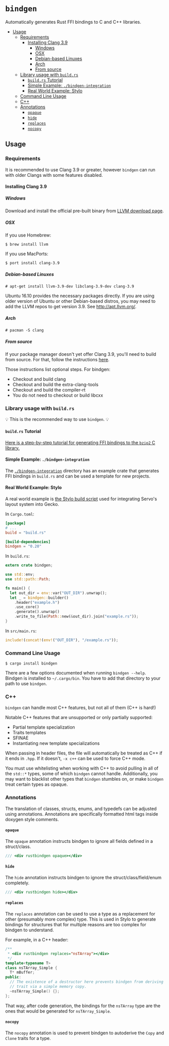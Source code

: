 # `bindgen`

Automatically generates Rust FFI bindings to C and C++ libraries.

<!-- START doctoc generated TOC please keep comment here to allow auto update -->
<!-- DON'T EDIT THIS SECTION, INSTEAD RE-RUN doctoc TO UPDATE -->


- [Usage](#usage)
  - [Requirements](#requirements)
    - [Installing Clang 3.9](#installing-clang-39)
      - [Windows](#windows)
      - [OSX](#osx)
      - [Debian-based Linuxes](#debian-based-linuxes)
      - [Arch](#arch)
      - [From source](#from-source)
  - [Library usage with `build.rs`](#library-usage-with-buildrs)
    - [`build.rs` Tutorial](#buildrs-tutorial)
    - [Simple Example: `./bindgen-integration`](#simple-example-bindgen-integration)
    - [Real World Example: Stylo](#real-world-example-stylo)
  - [Command Line Usage](#command-line-usage)
  - [C++](#c)
  - [Annotations](#annotations)
    - [`opaque`](#opaque)
    - [`hide`](#hide)
    - [`replaces`](#replaces)
    - [`nocopy`](#nocopy)

<!-- END doctoc generated TOC please keep comment here to allow auto update -->

## Usage

### Requirements

It is recommended to use Clang 3.9 or greater, however `bindgen` can run with
older Clangs with some features disabled.

#### Installing Clang 3.9

##### Windows

Download and install the official pre-built binary from
[LLVM download page](http://releases.llvm.org/download.html).

##### OSX

If you use Homebrew:

```
$ brew install llvm
```

If you use MacPorts:

```
$ port install clang-3.9
```

##### Debian-based Linuxes

```
# apt-get install llvm-3.9-dev libclang-3.9-dev clang-3.9
```

Ubuntu 16.10 provides the necessary packages directly. If you are using older
version of Ubuntu or other Debian-based distros, you may need to add the LLVM
repos to get version 3.9. See http://apt.llvm.org/.

##### Arch

```
# pacman -S clang
```

##### From source

If your package manager doesn't yet offer Clang 3.9, you'll need to build from
source. For that, follow the instructions
[here](http://clang.llvm.org/get_started.html).

Those instructions list optional steps. For bindgen:

* Checkout and build clang
* Checkout and build the extra-clang-tools
* Checkout and build the compiler-rt
* You do not need to checkout or build libcxx

### Library usage with `build.rs`

💡 This is the recommended way to use `bindgen`. 💡

#### `build.rs` Tutorial

[Here is a step-by-step tutorial for generating FFI bindings to the `bzip2` C library.][tutorial]

[tutorial]: http://fitzgeraldnick.com/2016/12/14/using-libbindgen-in-build-rs.html

#### Simple Example: `./bindgen-integration`

The [`./bindgen-integration`][integration] directory has an example crate that
generates FFI bindings in `build.rs` and can be used a template for new
projects.

[integration]: ./bindgen-integration

#### Real World Example: Stylo

A real world example is [the Stylo build script][stylo-script] used for
integrating Servo's layout system into Gecko.

[stylo-script]: https://github.com/servo/servo/blob/master/components/style/build_gecko.rs

In `Cargo.toml`:

```toml
[package]
# ...
build = "build.rs"

[build-dependencies]
bindgen = "0.20"
```

In `build.rs`:

```rust
extern crate bindgen;

use std::env;
use std::path::Path;

fn main() {
  let out_dir = env::var("OUT_DIR").unwrap();
  let _ = bindgen::builder()
    .header("example.h")
    .use_core()
    .generate().unwrap()
    .write_to_file(Path::new(&out_dir).join("example.rs"));
}
```

In `src/main.rs`:

```rust
include!(concat!(env!("OUT_DIR"), "/example.rs"));
```

### Command Line Usage

```
$ cargo install bindgen
```

There are a few options documented when running `bindgen --help`. Bindgen is installed to `~/.cargo/bin`. You have to add that directory to your path to use `bindgen`.

### C++

`bindgen` can handle most C++ features, but not all of them (C++ is hard!)

Notable C++ features that are unsupported or only partially supported:

* Partial template specialization
* Traits templates
* SFINAE
* Instantiating new template specializations

When passing in header files, the file will automatically be treated as C++ if
it ends in ``.hpp``. If it doesn't, ``-x c++`` can be used to force C++ mode.

You must use whitelisting when working with C++ to avoid pulling in all of the
`std::*` types, some of which `bindgen` cannot handle. Additionally, you may
want to blacklist other types that `bindgen` stumbles on, or make `bindgen`
treat certain types as opaque.

### Annotations

The translation of classes, structs, enums, and typedefs can be adjusted using
annotations. Annotations are specifically formatted html tags inside doxygen
style comments.

#### `opaque`

The `opaque` annotation instructs bindgen to ignore all fields defined in
a struct/class.

```cpp
/// <div rustbindgen opaque></div>
```

#### `hide`

The `hide` annotation instructs bindgen to ignore the struct/class/field/enum
completely.

```cpp
/// <div rustbindgen hide></div>
```

#### `replaces`

The `replaces` annotation can be used to use a type as a replacement for other
(presumably more complex) type. This is used in Stylo to generate bindings for
structures that for multiple reasons are too complex for bindgen to understand.

For example, in a C++ header:

```cpp
/**
 * <div rustbindgen replaces="nsTArray"></div>
 */
template<typename T>
class nsTArray_Simple {
  T* mBuffer;
public:
  // The existence of a destructor here prevents bindgen from deriving the Clone
  // trait via a simple memory copy.
  ~nsTArray_Simple() {};
};
```

That way, after code generation, the bindings for the `nsTArray` type are
the ones that would be generated for `nsTArray_Simple`.

#### `nocopy`

The `nocopy` annotation is used to prevent bindgen to autoderive the `Copy`
and `Clone` traits for a type.
